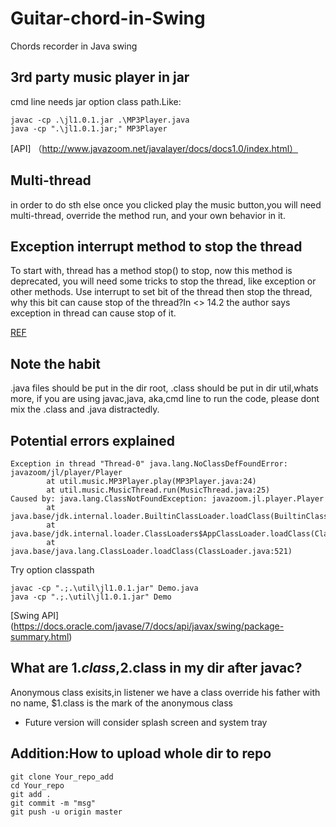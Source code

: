 # Guitar-chord-in-Swing
Chords recorder in Java swing 
## 3rd party music player in jar
cmd line needs jar option class path.Like:

```
javac -cp .\jl1.0.1.jar .\MP3Player.java
java -cp ".\jl1.0.1.jar;" MP3Player
```

[API] （http://www.javazoom.net/javalayer/docs/docs1.0/index.html）
## Multi-thread

in order to do sth else once you clicked play the music button,you will need multi-thread, override the method run, and your own behavior in it.

## Exception interrupt method to stop the thread
To start with, thread has a method stop() to stop, now this method is deprecated, you will need some tricks to stop the thread, like exception or other methods.
Use interrupt to set bit of the thread then stop the thread, why this bit can cause stop of the thread?In <<Core Java Vol1>> 14.2 the author says exception in thread can cause stop of it.

[REF](http://c.biancheng.net/view/1186.html)


## Note the habit
.java files should be put in the dir root, .class should be put in dir util,whats more, if you are using javac,java, aka,cmd line to run the code, please dont mix the .class and .java distractedly.



## Potential errors explained
```
Exception in thread "Thread-0" java.lang.NoClassDefFoundError: javazoom/jl/player/Player
        at util.music.MP3Player.play(MP3Player.java:24)
        at util.music.MusicThread.run(MusicThread.java:25)
Caused by: java.lang.ClassNotFoundException: javazoom.jl.player.Player
        at java.base/jdk.internal.loader.BuiltinClassLoader.loadClass(BuiltinClassLoader.java:602)
        at java.base/jdk.internal.loader.ClassLoaders$AppClassLoader.loadClass(ClassLoaders.java:178)
        at java.base/java.lang.ClassLoader.loadClass(ClassLoader.java:521)
```

Try option classpath
```
javac -cp ".;.\util\jl1.0.1.jar" Demo.java
java -cp ".;.\util\jl1.0.1.jar" Demo
```
[Swing API] (https://docs.oracle.com/javase/7/docs/api/javax/swing/package-summary.html)


## What are $1.class,$2.class in my dir after javac?
Anonymous class exisits,in listener we have a class override his father with no name, $1.class is the  mark of the anonymous class

- Future version will consider splash screen and system tray


## Addition:How to upload whole dir to repo
```
git clone Your_repo_add
cd Your_repo
git add . 
git commit -m "msg" 
git push -u origin master 
```
